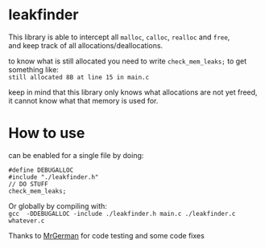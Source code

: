 # leakfinder
 This library is able to intercept all `malloc`, `calloc`, `realloc` and `free`,  
 and keep track of all allocations/deallocations.  

 to know what is still allocated you need to write `check_mem_leaks;` to get something like:  
 `still allocated 8B at line 15 in main.c`  
 
 keep in mind that this library only knows what allocations are not yet freed,  
 it cannot know what that memory is used for.
 
 
# How to use  
 can be enabled for a single file by doing:
 ```
 #define DEBUGALLOC
 #include "./leakfinder.h"
 // DO STUFF
 check_mem_leaks;
 ```  
 Or globally by compiling with:  
 `gcc  -DDEBUGALLOC -include ./leakfinder.h main.c ./leakfinder.c whatever.c `
 
 Thanks to [MrGerman](https://github.com/pfhaupt) for code testing and some code fixes